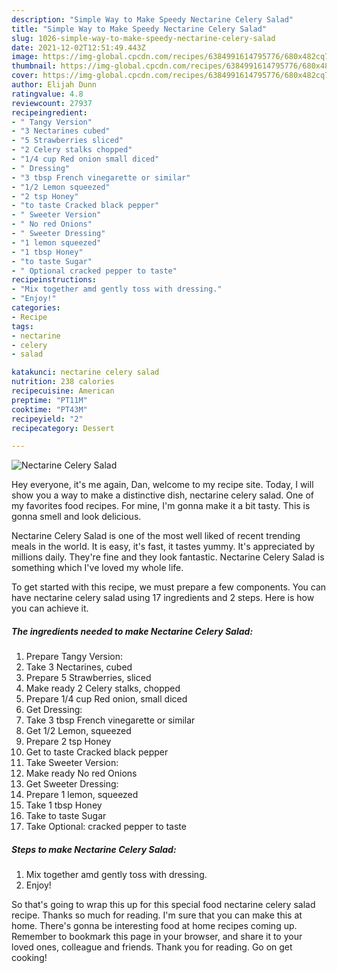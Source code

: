 ```yaml
---
description: "Simple Way to Make Speedy Nectarine Celery Salad"
title: "Simple Way to Make Speedy Nectarine Celery Salad"
slug: 1026-simple-way-to-make-speedy-nectarine-celery-salad
date: 2021-12-02T12:51:49.443Z
image: https://img-global.cpcdn.com/recipes/6384991614795776/680x482cq70/nectarine-celery-salad-recipe-main-photo.jpg
thumbnail: https://img-global.cpcdn.com/recipes/6384991614795776/680x482cq70/nectarine-celery-salad-recipe-main-photo.jpg
cover: https://img-global.cpcdn.com/recipes/6384991614795776/680x482cq70/nectarine-celery-salad-recipe-main-photo.jpg
author: Elijah Dunn
ratingvalue: 4.8
reviewcount: 27937
recipeingredient:
- " Tangy Version"
- "3 Nectarines cubed"
- "5 Strawberries sliced"
- "2 Celery stalks chopped"
- "1/4 cup Red onion small diced"
- " Dressing"
- "3 tbsp French vinegarette or similar"
- "1/2 Lemon squeezed"
- "2 tsp Honey"
- "to taste Cracked black pepper"
- " Sweeter Version"
- " No red Onions"
- " Sweeter Dressing"
- "1 lemon squeezed"
- "1 tbsp Honey"
- "to taste Sugar"
- " Optional cracked pepper to taste"
recipeinstructions:
- "Mix together amd gently toss with dressing."
- "Enjoy!"
categories:
- Recipe
tags:
- nectarine
- celery
- salad

katakunci: nectarine celery salad 
nutrition: 238 calories
recipecuisine: American
preptime: "PT11M"
cooktime: "PT43M"
recipeyield: "2"
recipecategory: Dessert

---
```



![Nectarine Celery Salad](https://img-global.cpcdn.com/recipes/6384991614795776/680x482cq70/nectarine-celery-salad-recipe-main-photo.jpg)

Hey everyone, it's me again, Dan, welcome to my recipe site. Today, I will show you a way to make a distinctive dish, nectarine celery salad. One of my favorites food recipes. For mine, I'm gonna make it a bit tasty. This is gonna smell and look delicious.



Nectarine Celery Salad is one of the most well liked of recent trending meals in the world. It is easy, it's fast, it tastes yummy. It's appreciated by millions daily. They're fine and they look fantastic. Nectarine Celery Salad is something which I've loved my whole life.


To get started with this recipe, we must prepare a few components. You can have nectarine celery salad using 17 ingredients and 2 steps. Here is how you can achieve it.

<!--inarticleads1-->

##### The ingredients needed to make Nectarine Celery Salad:

1. Prepare  Tangy Version:
1. Take 3 Nectarines, cubed
1. Prepare 5 Strawberries, sliced
1. Make ready 2 Celery stalks, chopped
1. Prepare 1/4 cup Red onion, small diced
1. Get  Dressing:
1. Take 3 tbsp French vinegarette or similar
1. Get 1/2 Lemon, squeezed
1. Prepare 2 tsp Honey
1. Get to taste Cracked black pepper
1. Take  Sweeter Version:
1. Make ready  No red Onions
1. Get  Sweeter Dressing:
1. Prepare 1 lemon, squeezed
1. Take 1 tbsp Honey
1. Take to taste Sugar
1. Take  Optional: cracked pepper to taste




<!--inarticleads2-->

##### Steps to make Nectarine Celery Salad:

1. Mix together amd gently toss with dressing.
1. Enjoy!




So that's going to wrap this up for this special food nectarine celery salad recipe. Thanks so much for reading. I'm sure that you can make this at home. There's gonna be interesting food at home recipes coming up. Remember to bookmark this page in your browser, and share it to your loved ones, colleague and friends. Thank you for reading. Go on get cooking!
